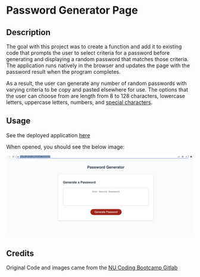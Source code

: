 # Password Generator Page

## Description

The goal with this project was to create a function and add it to existing code that prompts the user to select criteria for a password before generating and displaying a random password that matches those criteria. The application runs natively in the browser and updates the page with the password result when the program completes.

As a result, the user can generate any number of random passwords with varying criteria to be copy and pasted elsewhere for use. The options that the user can choose from are length from 8 to 128 characters, lowercase letters, uppercase letters, numbers, and [special characters](https://www.owasp.org/index.php/Password_special_characters).

## Usage

See the deployed application [here](https://tward9.github.io/Password_Generator/)

When opened, you should see the below image:


![password generator landing page](passwordgeneratorpage.png)

## Credits

Original Code and images came from the [NU Coding Bootcamp Gitlab](https://nu.bootcampcontent.com/NU-Coding-Bootcamp/NU-VIRT-FSF-PT-01-2022-U-LOL)



